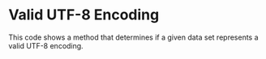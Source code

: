 # Valid UTF-8 Encoding

This code shows a method that determines if a given data set represents a valid UTF-8 encoding.